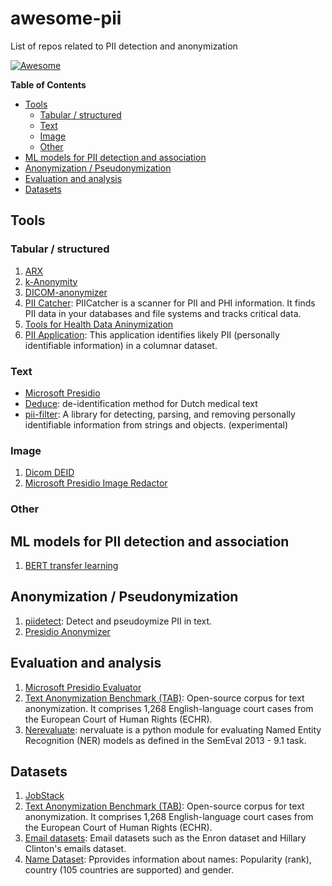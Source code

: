 # awesome-pii
List of repos related to PII detection and anonymization

[![Awesome](https://awesome.re/badge-flat.svg)](https://awesome.re)

<!-- START doctoc generated TOC please keep comment here to allow auto update -->
<!-- DON'T EDIT THIS SECTION, INSTEAD RE-RUN doctoc TO UPDATE -->
**Table of Contents**

- [Tools](#tools)
  - [Tabular / structured](#tabular--structured)
  - [Text](#text)
  - [Image](#image)
  - [Other](#other)
- [ML models for PII detection and association](#ml-models-for-pii-detection-and-association)
- [Anonymization / Pseudonymization](#anonymization--pseudonymization)
- [Evaluation and analysis](#evaluation-and-analysis)
- [Datasets](#datasets)

<!-- END doctoc generated TOC please keep comment here to allow auto update -->

## Tools

### Tabular / structured

1. [ARX](https://arx.deidentifier.org/)
1. [k-Anonymity](https://github.com/Nuclearstar/K-Anonymity)
1. [DICOM-anonymizer](https://github.com/KitwareMedical/dicom-anonymizer) 
1. [PII Catcher](https://github.com/tokern/piicatcher): PIICatcher is a scanner for PII and PHI information. It finds PII data in your databases and file systems and tracks critical data.
1. [Tools for Health Data Aninymization](https://github.com/microsoft/Tools-for-Health-Data-Anonymization) 
1. [PII Application](https://github.com/PovertyAction/PII_detection): This application identifies likely PII (personally identifiable information) in a columnar dataset. 

### Text

*  [Microsoft Presidio](https://github.com/microsoft/presidio)
*  [Deduce](https://github.com/vmenger/deduce): de-identification method for Dutch medical text
*  [pii-filter](https://github.com/HabaneroCake/pii-filter): A library for detecting, parsing, and removing personally identifiable information from strings and objects. (experimental)

### Image

1. [Dicom DEID](https://github.com/pydicom/DEID) 
1. [Microsoft Presidio Image Redactor](https://github.com/microsoft/presidio/tree/main/presidio-image-redactor)



### Other

## ML models for PII detection and association
1. [BERT transfer learning](https://github.com/arnobiomorelix/berttransferlearning)


## Anonymization / Pseudonymization
1. [piidetect](https://github.com/edwardcooper/piidetect): Detect and pseudoymize PII in text.
1. [Presidio Anonymizer](https://github.com/microsoft/presidio/tree/main/presidio-anonymizer)

## Evaluation and analysis

1. [Microsoft Presidio Evaluator](https://github.com/microsoft/presidio-research) 
1. [Text Anonymization Benchmark (TAB)](https://github.com/NorskRegnesentral/text-anonymisation-benchmark):  Open-source corpus for text anonymization. It comprises 1,268 English-language court cases from the European Court of Human Rights (ECHR).
1. [Nerevaluate](https://github.com/MantisAI/nervaluate): nervaluate is a python module for evaluating Named Entity Recognition (NER) models as defined in the SemEval 2013 - 9.1 task.

## Datasets

1. [JobStack](https://github.com/kris927b/JobStack)
1. [Text Anonymization Benchmark (TAB)](https://github.com/NorskRegnesentral/text-anonymisation-benchmark):  Open-source corpus for text anonymization. It comprises 1,268 English-language court cases from the European Court of Human Rights (ECHR).
1. [Email datasets](https://github.com/Mithileysh/Email-Datasets): Email datasets such as the Enron dataset and Hillary Clinton's emails dataset.
1. [Name Dataset](https://github.com/philipperemy/name-dataset): Pprovides information about names: Popularity (rank), country (105 countries are supported) and gender.
